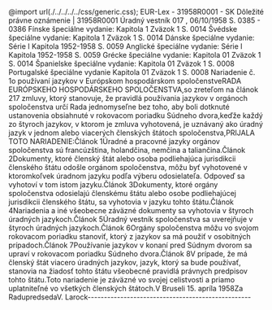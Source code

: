 @import url(./../../../../css/generic.css); 
EUR-Lex - 31958R0001 - SK
Dôležité právne oznámenie
|
31958R0001
&Uacute;radn&yacute; vestn&iacute;k 017 , 06/10/1958 S. 0385 - 0386 F&iacute;nske &scaron;peci&aacute;lne vydanie: Kapitola 1 Zv&auml;zok 1 S. 0014 &Scaron;v&eacute;dske &scaron;peci&aacute;lne vydanie: Kapitola 1 Zv&auml;zok 1 S. 0014 D&aacute;nske &scaron;peci&aacute;lne vydanie: S&eacute;rie I Kapitola 1952-1958 S. 0059 Anglick&eacute; &scaron;peci&aacute;lne vydanie: S&eacute;rie I Kapitola 1952-1958 S. 0059 Gr&eacute;cke &scaron;peci&aacute;lne vydanie: Kapitola 01 Zv&auml;zok 1 S. 0014 &Scaron;panielske &scaron;peci&aacute;lne vydanie: Kapitola 01 Zv&auml;zok 1 S. 0008 Portugalsk&eacute; &scaron;peci&aacute;lne vydanie Kapitola 01 Zv&auml;zok 1 S. 0008 
		Nariadenie č. 1o používaní jazykov v Európskom hospodárskom spoločenstveRADA EURÓPSKEHO HOSPODÁRSKEHO SPOLOČENSTVA,so zreteľom na článok 217 zmluvy, ktorý stanovuje, že pravidlá používania jazykov v orgánoch spoločenstva určí Rada jednomyseľne bez toho, aby boli dotknuté ustanovenia obsiahnuté v rokovacom poriadku Súdneho dvora,keďže každý zo štyroch jazykov, v ktorom je zmluva vyhotovená, je uznávaný ako úradný jazyk v jednom alebo viacerých členských štátoch spoločenstva,PRIJALA TOTO NARIADENIE:Článok 1Úradné a pracovné jazyky orgánov spoločenstva sú francúzština, holandčina, nemčina a taliančina.Článok 2Dokumenty, ktoré členský štát alebo osoba podliehajúca jurisdikcii členského štátu odošle orgánom spoločenstva, môžu byť vyhotovené v ktoromkoľvek úradnom jazyku podľa výberu odosielateľa. Odpoveď sa vyhotoví v tom istom jazyku.Článok 3Dokumenty, ktoré orgány spoločenstva odosielajú členskému štátu alebo osobe podliehajúcej jurisdikcii členského štátu, sa vyhotovia v jazyku tohto štátu.Článok 4Nariadenia a iné všeobecne záväzné dokumenty sa vyhotovia v štyroch úradných jazykoch.Článok 5Úradný vestník spoločenstva sa uverejňuje v štyroch úradných jazykoch.Článok 6Orgány spoločenstva môžu vo svojom rokovacom poriadku stanoviť, ktorý z jazykov sa má použiť v osobitných prípadoch.Článok 7Používanie jazykov v konaní pred Súdnym dvorom sa upraví v rokovacom poriadku Súdneho dvora.Článok 8V prípade, že má členský štát viacero úradných jazykov, jazyk, ktorý sa bude používať, stanovia na žiadosť tohto štátu všeobecné pravidlá právnych predpisov tohto štátu.Toto nariadenie je záväzné vo svojej celistvosti a priamo uplatniteľné vo všetkých členských štátoch.V Bruseli 15. apríla 1958Za RadupredsedaV. Larock--------------------------------------------------